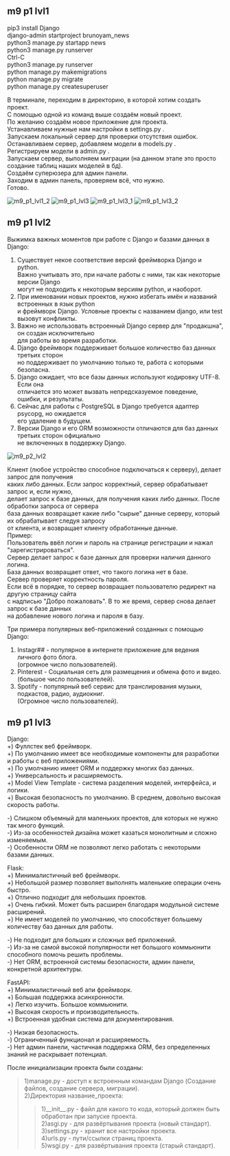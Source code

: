 ## m9 p1 lvl1

pip3 install Django<br>
django-admin startproject brunoyam_news<br>
python3 manage.py startapp news<br>
python3 manage.py runserver<br>
Ctrl-C<br>
python3 manage.py runserver<br>
python manage.py makemigrations<br>
python manage.py migrate<br>
python manage.py createsuperuser<br>

В терминале, переходим в директорию, в которой хотим создать проект.<br>
С помощью одной из команд выше создаём новый проект.<br>
По желанию создаём новое приложение для проекта.<br>
Устанавливаем нужные нам настройки в settings.py .<br>
Запускаем локальный сервер для проверки отсутствия ошибок.<br>
Останавливаем сервер, добавляем модели в models.py .<br>
Регистрируем модели в admin.py .<br>
Запускаем сервер, выполняем миграции (на данном этапе это просто создание таблиц наших моделей в бд).<br>
Создаём суперюзера для админ панели.<br>
Заходим в админ панель, проверяем всё, что нужно.<br>
Готово.<br>

![m9_p1_lvl1_2](m9_p1_lvl1_2.png)
![m9_p1_lvl3](m9_p1_lvl3.png)
![m9_p1_lvl3_1](m9_p1_lvl3_1.png)
![m9_p1_lvl3_2](m9_p1_lvl3_2.png)

## m9 p1 lvl2

Выжимка важных моментов при работе с Django и базами данных в Django:<br>
1) Существует некое соответствие версий фреймворка Django и python.<br>
Важно учитывать это, при начале работы с ними, так как некоторые версии Django<br>
могут не подходить к некоторым версиям python, и наоборот.<br>
2) При именовании новых проектов, нужно избегать имён и названий встроенных в язык python<br>
и фреймворк Django. Условные проекты с названием django, или test вызовут конфликты.<br>
3) Важно не использовать встроенный Django сервер для "продакшна", он создан исключительно<br>
для работы во время разработки.<br>
4) Django фреймворк поддерживает большое количество баз данных третьих сторон<br>
но поддерживает по умолчанию только те, работа с которыми безопасна.<br>
5) Django ожидает, что все базы данных используют кодировку UTF-8. Если она<br>
отличается это может вызвать непредсказуемое поведение, ошибки, и результаты.<br>
6) Сейчас для работы с PostgreSQL в Django требуется адаптер psycopg, но ожидается<br>
его удаление в будущем.<br>
7) Версии Django и его ORM возможности отличаются для баз данных третьих сторон официально<br>
не включенных в поддержку Django.<br>

![m9_p2_lvl2](m9_p2_lvl2.png)

Клиент (любое устройство способное подключаться к серверу), делает запрос для получения <br>
каких либо данных. Если запрос корректный, сервер обрабатывает запрос и, если нужно, <br>
делает запрос к базе данных, для получения каких либо данных. После обработки запроса от сервера <br>
база данных возвращает какие либо "сырые" данные серверу, который их обрабатывает следуя запросу <br>
от клиента, и возвращает клиенту обработанные данные.<br>
Пример:<br>
Пользователь ввёл логин и пароль на странице регистрации и нажал "зарегистрироваться".<br>
Сервер делает запрос к базе данных для проверки наличия данного логина.<br>
База данных возвращает ответ, что такого логина нет в базе.<br>
Сервер проверяет корректность пароля.<br>
Если всё в порядке, то сервер возвращает пользователю редирект на другую страницу сайта <br>
с надписью "Добро пожаловать". В то же время, сервер снова делает запрос к базе данных <br>
на добавление нового логина и пароля в базу.<br>


Три примера популярных веб-приложений созданных с помощью Django:<br>
1) Instagr## - популярное в интернете приложение для ведения личного фото блога.<br>
(огромное число пользователей).<br>
2) Pinterest - Социальная сеть для размещения и обмена фото и видео.<br>
(большое число пользователей).<br>
3) Spotify - популярный веб сервис для транслирования музыки, подкастов, радио, аудиокниг.<br>
(Огромное число пользователей).<br>

## m9 p1 lvl3

Django:<br>
+) Фуллстек веб фреймворк.<br>
+) По умолчанию имеет все необходимые компоненты для разработки и работы с веб приложениями.<br>
+) По умолчанию имеет ORM и поддержку многих баз данных.<br>
+) Универсальность и расширяемость.<br>
+) Model View Template - система разделения моделей, интерфейса, и логики.<br>
+) Высокая безопасность по умолчанию. В среднем, довольно высокая скорость работы.

-) Слишком объемный для маленьких проектов, для которых не нужно так много функций.<br>
-) Из-за особенностей дизайна может казаться монолитным и сложно изменяемым.<br>
-) Особенности ORM не позволяют легко работать с некоторыми базами данных.

Flask:<br>
+) Минималистичный веб фреймворк.<br>
+) Небольшой размер позволяет выполнять маленькие операции очень быстро.<br>
+) Отлично подходит для небольших проектов.<br>
+) Очень гибкий. Может быть расширен благодаря модульной системе расширений.<br>
+) Не имеет моделей по умолчанию, что способствует большему количеству баз данных для работы.

-) Не подходит для больших и сложных веб приложений.<br>
-) Из-за не самой высокой популярности нет большого коммьюнити способного помочь решить проблемы.<br>
-) Нет ORM, встроенной системы безопасности, админ панели, конкретной архитектуры.

FastAPI:<br>
+) Минималистичный веб апи фреймворк.<br>
+) Большая поддержка асинхронности.<br>
+) Легко изучить. Большое коммьюнити.<br>
+) Высокая скорость и производительность.<br>
+) Встроенная удобная система для документирования.

-) Низкая безопасность.<br>
-) Ограниченный функционал и расширяемость.<br>
-) Нет админ панели, частичная поддержка ORM, без определенных знаний не раскрывает потенциал.

После инициализации проекта были созданы:  
<blockquote>1)manage.py - доступ к встроенным командам Django (Создание файлов, создание сервера, миграции).<br>
2)Директория название_проекта:<br>
<blockquote>1)__init__.py - файл для какого то кода, который должен быть обработан при запуске проекта.<br>
2)asgi.py - для развёртывания проекта (новый стандарт).<br>
3)settings.py - хранит все настройки проекта.<br>
4)urls.py - пути/ссылки страниц проекта.<br>
5)wsgi.py - для развёртывания проекта (старый стандарт).<br>
